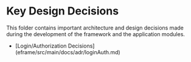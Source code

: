 # Key Design Decisions

This folder contains important architecture and design decisions made during the 
development of the framework and the application modules.

* [Login/Authorization Decisions] (eframe/src/main/docs/adr/loginAuth.md)
